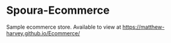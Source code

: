 # Spoura-Ecommerce
Sample ecommerce store. Available to view at https://matthew-harvey.github.io/Ecommerce/
